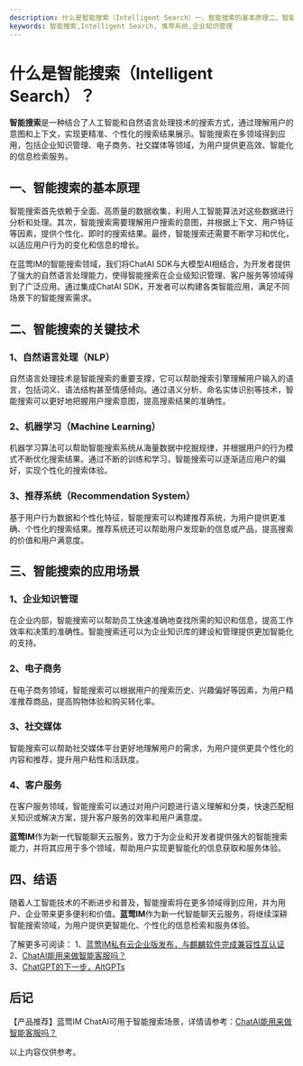 ```yaml
---
description: 什么是智能搜索（Intelligent Search）一、智能搜索的基本原理二、智能搜索的关键技术自然语言处理（NLP）机器学习（Machine Learning）推荐系统（Recommendation System）三、智能搜索的应用场景企业知识管理电子商务社交媒体客户服务结语
keywords: 智能搜索,Intelligent Search, 推荐系统,企业知识管理
---
```

# 什么是智能搜索（Intelligent Search）？

**智能搜索**是一种结合了人工智能和自然语言处理技术的搜索方式，通过理解用户的意图和上下文，实现更精准、个性化的搜索结果展示。智能搜索在多领域得到应用，包括企业知识管理、电子商务、社交媒体等领域，为用户提供更高效、智能化的信息检索服务。

## 一、智能搜索的基本原理

智能搜索首先依赖于全面、高质量的数据收集，利用人工智能算法对这些数据进行分析和处理。其次，智能搜索需要理解用户搜索的意图，并根据上下文、用户特征等因素，提供个性化、即时的搜索结果。最终，智能搜索还需要不断学习和优化，以适应用户行为的变化和信息的增长。

在蓝莺IM的智能搜索领域，我们将ChatAI SDK与大模型AI相结合，为开发者提供了强大的自然语言处理能力，使得智能搜索在企业级知识管理、客户服务等领域得到了广泛应用。通过集成ChatAI SDK，开发者可以构建各类智能应用，满足不同场景下的智能搜索需求。

## 二、智能搜索的关键技术

### 1、自然语言处理（NLP）

自然语言处理技术是智能搜索的重要支撑，它可以帮助搜索引擎理解用户输入的语言，包括词义、语法结构甚至情感倾向。通过语义分析、命名实体识别等技术，智能搜索可以更好地把握用户搜索意图，提高搜索结果的准确性。

### 2、机器学习（Machine Learning）

机器学习算法可以帮助智能搜索系统从海量数据中挖掘规律，并根据用户的行为模式不断优化搜索结果。通过不断的训练和学习，智能搜索可以逐渐适应用户的偏好，实现个性化的搜索体验。

### 3、推荐系统（Recommendation System）

基于用户行为数据和个性化特征，智能搜索可以构建推荐系统，为用户提供更准确、个性化的搜索结果。推荐系统还可以帮助用户发现新的信息或产品，提高搜索的价值和用户满意度。

## 三、智能搜索的应用场景

### 1、企业知识管理

在企业内部，智能搜索可以帮助员工快速准确地查找所需的知识和信息，提高工作效率和决策的准确性。智能搜索还可以为企业知识库的建设和管理提供更加智能化的支持。

### 2、电子商务

在电子商务领域，智能搜索可以根据用户的搜索历史、兴趣偏好等因素，为用户精准推荐商品，提高购物体验和购买转化率。

### 3、社交媒体

智能搜索可以帮助社交媒体平台更好地理解用户的需求，为用户提供更具个性化的内容和推荐，提升用户粘性和活跃度。

### 4、客户服务

在客户服务领域，智能搜索可以通过对用户问题进行语义理解和分类，快速匹配相关知识或解决方案，提升客户服务的效率和用户满意度。

**蓝莺IM**作为新一代智能聊天云服务，致力于为企业和开发者提供强大的智能搜索能力，并将其应用于多个领域，帮助用户实现更智能化的信息获取和服务体验。

## 四、结语

随着人工智能技术的不断进步和普及，智能搜索将在更多领域得到应用，并为用户、企业带来更多便利和价值。**蓝莺IM**作为新一代智能聊天云服务，将继续深耕智能搜索领域，为用户提供更智能化、个性化的信息检索和服务体验。

了解更多可阅读：
1、[蓝莺IM私有云企业版发布，与麒麟软件完成兼容性互认证](https://www.lanyingim.com)  
2、[ChatAI能用来做智能客服吗？](https://www.lanyingim.com)  
3、[ChatGPT的下一步，AltGPTs](https://www.lanyingim.com)

后记
--
【产品推荐】蓝莺IM ChatAI可用于智能搜索场景，详情请参考：[ChatAI能用来做智能客服吗？](https://www.lanyingim.com)


以上内容仅供参考。